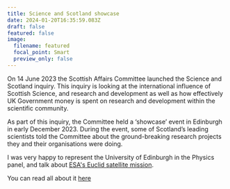 ```yaml
---
title: Science and Scotland showcase
date: 2024-01-20T16:35:59.083Z
draft: false
featured: false
image:
  filename: featured
  focal_point: Smart
  preview_only: false
---
```

On 14 June 2023 the Scottish Affairs Committee launched the Science and Scotland inquiry. This inquiry is looking at the international influence of Scottish Science, and research and development as well as how effectively UK Government money is spent on research and development within the scientific community.

 As part of this inquiry, the Committee held a ‘showcase’ event in Edinburgh in early December 2023. During the event, some of Scotland’s leading scientists told the Committee about the ground-breaking research projects they and their organisations were doing.

I﻿ was very happy to represent the University of Edinburgh in the Physics panel, and talk about [ESA's Euclid satellite mission](https://www.esa.int/Science_Exploration/Space_Science/Euclid).

Y﻿ou can read all about it [here](https://committees.parliament.uk/publications/42738/documents/212661/default/)